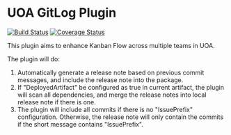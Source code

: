 UOA GitLog Plugin
===

[![Build Status](https://travis-ci.org/uoa-group-applications/uoa-gitlog-plugin.svg?branch=master)](https://travis-ci.org/uoa-group-applications/uoa-gitlog-plugin)
[![Coverage Status](https://coveralls.io/repos/uoa-group-applications/uoa-gitlog-plugin/badge.svg)](https://coveralls.io/r/uoa-group-applications/uoa-gitlog-plugin)

This plugin aims to enhance Kanban Flow across multiple teams in UOA.

The plugin will do:

1. Automatically generate a release note based on previous commit messages, and include the release note into the package.
2. If "DeployedArtifact" be configured as true in current artifact, the plugin will scan all dependencies, and merge the release notes into local release note if there is one.
3. The plugin will include all commits if there is no "IssuePrefix" configuration. Otherwise, the release note will only contain the commits if the short message contains "IssuePrefix".

